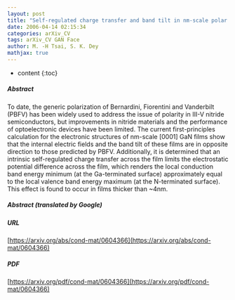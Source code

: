 ```yaml
---
layout: post
title: "Self-regulated charge transfer and band tilt in nm-scale polar GaN films"
date: 2006-04-14 02:15:34
categories: arXiv_CV
tags: arXiv_CV GAN Face
author: M. -H Tsai, S. K. Dey
mathjax: true
---
```


* content
{:toc}

##### Abstract
To date, the generic polarization of Bernardini, Fiorentini and Vanderbilt (PBFV) has been widely used to address the issue of polarity in III-V nitride semiconductors, but improvements in nitride materials and the performance of optoelectronic devices have been limited. The current first-principles calculation for the electronic structures of nm-scale [0001] GaN films show that the internal electric fields and the band tilt of these films are in opposite direction to those predicted by PBFV. Additionally, it is determined that an intrinsic self-regulated charge transfer across the film limits the electrostatic potential difference across the film, which renders the local conduction band energy minimum (at the Ga-terminated surface) approximately equal to the local valence band energy maximum (at the N-terminated surface). This effect is found to occur in films thicker than ~4nm.

##### Abstract (translated by Google)


##### URL
[https://arxiv.org/abs/cond-mat/0604366](https://arxiv.org/abs/cond-mat/0604366)

##### PDF
[https://arxiv.org/pdf/cond-mat/0604366](https://arxiv.org/pdf/cond-mat/0604366)

